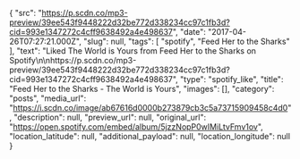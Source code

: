 {
  "src": "https://p.scdn.co/mp3-preview/39ee543f9448222d32be772d338234cc97c1fb3d?cid=993e1347272c4cff9638492a4e498637",
  "date": "2017-04-26T07:27:21.000Z",
  "slug": null,
  "tags": [
    "spotify",
    "Feed Her to the Sharks"
  ],
  "text": "Liked The World is Yours from Feed Her to the Sharks on Spotify\n\nhttps://p.scdn.co/mp3-preview/39ee543f9448222d32be772d338234cc97c1fb3d?cid=993e1347272c4cff9638492a4e498637",
  "type": "spotify_like",
  "title": "Feed Her to the Sharks - The World is Yours",
  "images": [],
  "category": "posts",
  "media_url": "https://i.scdn.co/image/ab67616d0000b273879cb3c5a73715909458c4d0",
  "description": null,
  "preview_url": null,
  "original_url": "https://open.spotify.com/embed/album/5jzzNopP0wIMiLtvFmv1ov",
  "location_latitude": null,
  "additional_payload": null,
  "location_longitude": null
}